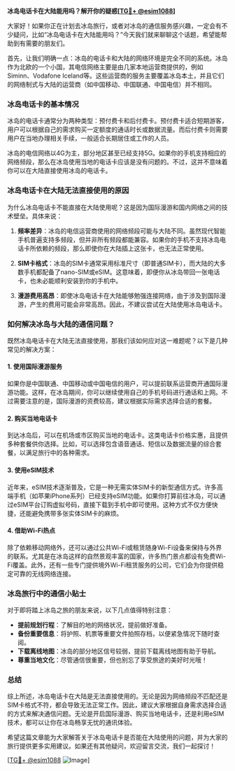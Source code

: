 **冰岛电话卡在大陆能用吗？解开你的疑惑[[TG💪+ @esim1088](https://t.me/s/esim1088)]**

大家好！如果你正在计划去冰岛旅行，或者对冰岛的通信服务感兴趣，一定会有不少疑问，比如“冰岛电话卡在大陆能用吗？”今天我们就来聊聊这个话题，希望能帮助到有需要的朋友们。

首先，让我们明确一点：冰岛的电话卡和大陆的网络环境是完全不同的系统。冰岛作为北欧的一个小国，其电信网络主要是由几家本地运营商提供的，例如Siminn、Vodafone Iceland等。这些运营商的服务主要覆盖冰岛本土，并且它们的网络制式与大陆的运营商（如中国移动、中国联通、中国电信）并不相同。

### 冰岛电话卡的基本情况

冰岛的电话卡通常分为两种类型：预付费卡和后付费卡。预付费卡适合短期游客，用户可以根据自己的需求购买一定额度的通话时长或数据流量。而后付费卡则需要用户在当地办理相关手续，一般适合长期居住或工作的人员。

冰岛的电信网络以4G为主，部分地区甚至已经支持5G。如果你的手机支持相应的网络频段，那么在冰岛使用当地的电话卡应该是没有问题的。不过，这并不意味着你可以在大陆直接使用冰岛的电话卡。

### 冰岛电话卡在大陆无法直接使用的原因

为什么冰岛电话卡不能直接在大陆使用呢？这是因为国际漫游和国内网络之间的技术壁垒。具体来说：

1. **频率差异**：冰岛的电信运营商使用的网络频段可能与大陆不同。虽然现代智能手机普遍支持多频段，但并非所有频段都能兼容。如果你的手机不支持冰岛电话卡所依赖的频段，那么即使你在大陆插上这张卡，也无法正常使用。

2. **SIM卡格式**：冰岛的SIM卡通常采用标准尺寸（即普通SIM卡），而大陆的大多数手机都配备了nano-SIM或eSIM。这意味着，即便你从冰岛带回一张电话卡，也未必能顺利安装到你的手机中。

3. **漫游费用高昂**：即使冰岛电话卡在大陆能够勉强连接网络，由于涉及到国际漫游，产生的费用可能会非常高昂。因此，不建议尝试在大陆使用冰岛电话卡。

### 如何解决冰岛与大陆的通信问题？

既然冰岛电话卡在大陆无法直接使用，那我们该如何应对这一难题呢？以下是几种常见的解决方案：

#### 1. 使用国际漫游服务

如果你是中国联通、中国移动或中国电信的用户，可以提前联系运营商开通国际漫游功能。这样，在冰岛期间，你可以继续使用自己的手机号码进行通话和上网。不过需要注意的是，国际漫游的资费较高，建议根据实际需求选择合适的套餐。

#### 2. 购买当地电话卡

到达冰岛后，可以在机场或市区购买当地的电话卡。这类电话卡价格实惠，且提供多种套餐供你选择。比如，可以选择包含语音通话、短信以及数据流量的综合套餐，以满足旅行中的各种需求。

#### 3. 使用eSIM技术

近年来，eSIM技术逐渐普及，它是一种无需实体SIM卡的新型通信方式。许多高端手机（如苹果iPhone系列）已经支持eSIM功能。如果你打算前往冰岛，可以通过eSIM平台订购虚拟号码，直接下载到手机中即可使用。这种方式不仅方便快捷，还能避免携带多张实体SIM卡的麻烦。

#### 4. 借助Wi-Fi热点

除了依赖移动网络外，还可以通过公共Wi-Fi或租赁随身Wi-Fi设备来保持与外界的联系。尤其是在冰岛这样的自然景观丰富的国家，许多热门景点都设有免费Wi-Fi覆盖。此外，还有一些专门提供境外Wi-Fi租赁服务的公司，它们会为你提供稳定可靠的无线网络连接。

### 冰岛旅行中的通信小贴士

对于即将踏上冰岛之旅的朋友来说，以下几点值得特别注意：

- **提前规划行程**：了解目的地的网络状况，提前做好准备。
- **备份重要信息**：将护照、机票等重要文件拍照存档，以便紧急情况下随时查阅。
- **下载离线地图**：冰岛的部分地区信号较弱，提前下载离线地图有助于导航。
- **尊重当地文化**：尽管通信很重要，但也别忘了享受旅途的美好时光哦！

### 总结

综上所述，冰岛电话卡在大陆是无法直接使用的。无论是因为网络频段不匹配还是SIM卡格式不符，都会导致无法正常工作。因此，建议大家根据自身需求选择合适的方式来解决通信问题。无论是开启国际漫游、购买当地电话卡，还是利用eSIM技术，都可以让你在冰岛畅享无忧的通讯体验。

希望这篇文章能为大家解答关于冰岛电话卡是否能在大陆使用的问题，并为大家的旅行提供更多实用建议。如果还有其他疑问，欢迎留言交流，我们一起探讨！

[[TG💪+ @esim1088](https://t.me/s/esim1088) ![Image](https://i.postimg.cc/4NQfJmqS/Snipaste-2025-05-13-00-14-12.png)]